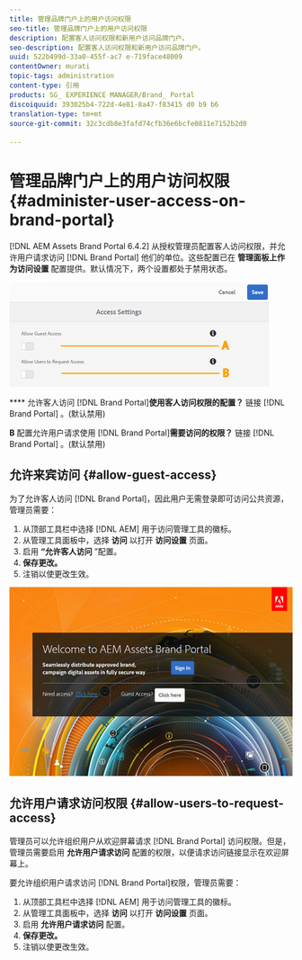 ```yaml
---
title: 管理品牌门户上的用户访问权限
seo-title: 管理品牌门户上的用户访问权限
description: 配置客人访问权限和新用户访问品牌门户。
seo-description: 配置客人访问权限和新用户访问品牌门户。
uuid: 522b499d-33a0-455f-ac7 e-719face48009
contentOwner: murati
topic-tags: administration
content-type: 引用
products: SG_ EXPERIENCE MANAGER/Brand_ Portal
discoiquuid: 393025b4-722d-4e81-8a47-f83415 d0 b9 b6
translation-type: tm+mt
source-git-commit: 32c3cdb8e3fafd74cfb36e6bcfe0811e7152b2d0

---
```



# 管理品牌门户上的用户访问权限 {#administer-user-access-on-brand-portal}

[!DNL AEM Assets Brand Portal 6.4.2] 从授权管理员配置客人访问权限，并允许用户请求访问 [!DNL Brand Portal] 他们的单位。这些配置已在 **管理面板上作为访问设置** 配置提供。默认情况下，两个设置都处于禁用状态。

![](assets/access-configs.png)

**** 允许客人访问 [!DNL Brand Portal]**使用客人访问权限的配置？** 链接 [!DNL Brand Portal] 。(默认禁用)

**B** 配置允许用户请求使用 [!DNL Brand Portal]**需要访问的权限？** 链接 [!DNL Brand Portal] 。(默认禁用)

## 允许来宾访问 {#allow-guest-access}

为了允许客人访问 [!DNL Brand Portal]，因此用户无需登录即可访问公共资源，管理员需要：

1. 从顶部工具栏中选择 [!DNL AEM] 用于访问管理工具的徽标。
2. 从管理工具面板中，选择 **访问** 以打开 **访问设置** 页面。
3. 启用 **“允许客人访问** ”配置。
4. **保存更改。**
5. 注销以使更改生效。

![](assets/bp-welcome-screen.png)

## 允许用户请求访问权限 {#allow-users-to-request-access}

管理员可以允许组织用户从欢迎屏幕请求 [!DNL Brand Portal] 访问权限。但是，管理员需要启用 **允许用户请求访问** 配置的权限，以便请求访问链接显示在欢迎屏幕上。

要允许组织用户请求访问 [!DNL Brand Portal]权限，管理员需要：

1. 从顶部工具栏中选择 [!DNL AEM] 用于访问管理工具的徽标。
2. 从管理工具面板中，选择 **访问** 以打开 **访问设置** 页面。
3. 启用 **允许用户请求访问** 配置。
4. **保存更改。**
5. 注销以使更改生效。
